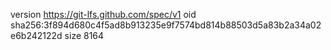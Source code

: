 version https://git-lfs.github.com/spec/v1
oid sha256:3f894d680c4f5ad8b913235e9f7574bd814b88503d5a83b2a34a02e6b242122d
size 8164

